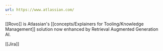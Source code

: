 ```yaml
---
url: https://www.atlassian.com/
---
```

[[Rovo]] is Atlassian's [[concepts/Explainers for Tooling/Knowledge Management]] solution now enhanced by Retrieval Augmented Generation AI.  

[[Jira]]

